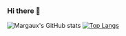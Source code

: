 ### Hi there 👋
![Margaux's GitHub stats](https://github-readme-stats.vercel.app/api?username=margaux83&show_icons=true&theme=tokyonight)
[![Top Langs](https://github-readme-stats.vercel.app/api/top-langs/?username=margaux83&layout=compact&&show_icons=true&theme=tokyonight)](https://github.com/margaux83/github-readme-stats)
